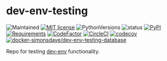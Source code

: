 # dev-env-testing

![Maintained](https://img.shields.io/maintenance/yes/2022.svg)
[![MIT license](http://img.shields.io/badge/license-MIT-brightgreen.svg)](http://opensource.org/licenses/MIT)
![PythonVersions](https://img.shields.io/pypi/pyversions/dev-env-testing.svg?style=flat)
![status](https://img.shields.io/pypi/status/dev-env-testing.svg?style=flat)
[![PyPI](https://img.shields.io/pypi/v/dev-env-testing.svg?style=flat)](https://pypi.python.org/pypi/dev-env-testing)
[![Requirements](https://requires.io/github/simonsdave/dev-env-testing/requirements.svg?branch=master)](https://requires.io/github/simonsdave/dev-env-testing/requirements/?branch=master)
[![CodeFactor](https://www.codefactor.io/repository/github/simonsdave/dev-env-testing/badge/master)](https://www.codefactor.io/repository/github/simonsdave/dev-env-testing/overview/master)
[![CircleCI](https://circleci.com/gh/simonsdave/dev-env-testing/tree/master.svg?style=shield)](https://circleci.com/gh/simonsdave/dev-env-testing/tree/master)
[![codecov](https://codecov.io/gh/simonsdave/dev-env-testing/branch/master/graph/badge.svg)](https://codecov.io/gh/simonsdave/dev-env-testing/branch/master)
[![docker-simonsdave/dev-env-testing-database](https://img.shields.io/badge/docker-simonsdave%2Fdev--env--testing-blue.svg)](https://hub.docker.com/r/simonsdave/dev-env-testing/)

Repo for testing [dev-env](https://github.com/simonsdave/dev-env) functionality.
